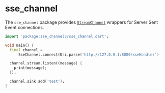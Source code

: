 # sse_channel

The `sse_channel` package provides [`StreamChannel`][stream_channel]
wrappers for Server Sent Event connections.

[stream_channel]: https://pub.dev/packages/stream_channel

```dart
import 'package:sse_channel3/sse_channel.dart';

void main() {
  final channel =
      SseChannel.connect(Uri.parse('http://127.0.0.1:8080/sseHandler'));

  channel.stream.listen((message) {
    print(message);
  });

  channel.sink.add('test');
}
```
